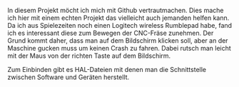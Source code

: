 In diesem Projekt möcht ich mich mit Github vertrautmachen. Dies mache ich hier mit einem echten Projekt das vielleicht auch jemanden helfen kann. Da ich aus Spielezeiten noch einen Logitech wireless Rumblepad habe, fand ich es interessant diese zum Bewegen der CNC-Fräse zunehmen. Der Grund kommt daher, dass man auf dem Bildschirm klicken soll, aber an der Maschine gucken muss um keinen Crash zu fahren. Dabei rutsch man leicht mit der Maus von der richten Taste auf dem Bildschirm.

Zum Einbinden gibt es HAL-Dateien mit denen man die Schnittstelle zwischen Software und Geräten herstellt.

